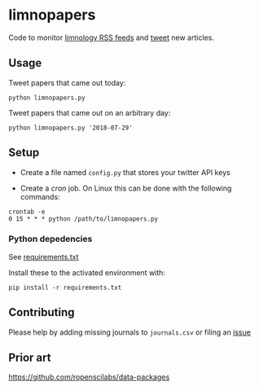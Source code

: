 # limnopapers

Code to monitor [limnology RSS feeds](journals.csv) and [tweet](https://twitter.com/limnopapers) new articles.

## Usage

Tweet papers that came out today:

`python limnopapers.py`

Tweet papers that came out on an arbitrary day:

`python limnopapers.py '2018-07-29'`

## Setup

* Create a file named `config.py` that stores your twitter API keys

* Create a _cron_ job. On Linux this can be done with the following commands:

```
crontab -e 
0 15 * * * python /path/to/limnopapers.py
```

### Python depedencies

See [requirements.txt](requirements.txt)

Install these to the activated environment with:

`pip install -r requirements.txt`

## Contributing

Please help by adding missing journals to `journals.csv` or filing an [issue](https://github.com/jsta/limnopapers/issues)

## Prior art

https://github.com/ropenscilabs/data-packages
